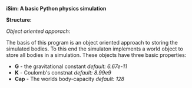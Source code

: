 **iSim: A basic Python physics simulation**

**Structure:**

*Object oriented apporach*:

The basis of this program is an object oriented
approach to storing the simulated bodies.
To this end the simulaton implements a world object
to store all bodies in a simulation. These objects
have three basic properties:
* **G** - the gravitational constant *default: 6.67e-11*
* **K** - Coulomb's constnat *default: 8.99e9*
* **Cap** - The worlds body-capacity *default: 128*
